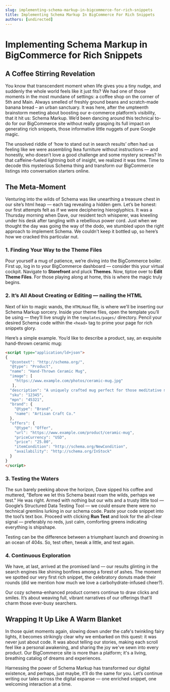 ```yaml
---
slug: implementing-schema-markup-in-bigcommerce-for-rich-snippets
title: Implementing Schema Markup In BigCommerce For Rich Snippets
authors: [undirected]
---
```



# Implementing Schema Markup in BigCommerce for Rich Snippets

## A Coffee Stirring Revelation

You know that transcendent moment when life gives you a tiny nudge, and suddenly the whole world feels like it just fits? We had one of those moments in the most mundane of settings: a coffee shop on the corner of 5th and Main. Always smelled of freshly ground beans and scratch-made banana bread – an urban sanctuary. It was here, after the umpteenth brainstorm meeting about boosting our e-commerce platform’s visibility, that it hit us: Schema Markup. We’d been dancing around this technical to-do for our BigCommerce site without really grasping its full impact on generating rich snippets, those informative little nuggets of pure Google magic.

The unsolved riddle of ‘how to stand out in search results’ often had us feeling like we were assembling Ikea furniture without instructions — and honestly, who doesn’t love a good challenge and some mystery screws? In that caffeine-fueled lightning bolt of insight, we realized it was time. Time to decode this mysterious Schema thing and transform our BigCommerce listings into conversation starters online.

## The Meta-Moment

Venturing into the wilds of Schema was like unearthing a treasure chest in our site’s html heap — each tag revealing a hidden gem. Let’s be honest: our first attempts felt as if we were deciphering hieroglyphics. It was a Thursday morning when Dave, our resident tech whisperer, was kneeling under his desk after tangling with a rebellious power cord. Just when we thought the day was going the way of the dodo, we stumbled upon the right approach to implement Schema. We couldn't keep it bottled up, so here’s how we cracked this particular nut.

### 1. Finding Your Way to the Theme Files

Pour yourself a mug of patience, we’re diving into the BigCommerce boiler. First up, log in to your BigCommerce dashboard — consider this your virtual cockpit. Navigate to **Storefront** and pluck **Themes**. Now, tiptoe over to **Edit Theme Files**. For those playing along at home, this is where the magic truly begins.

### 2. It’s All About Creating or Editing &mdash; nailing the HTML

Next of kin to magic wands, the `HTMLHead` file, is where we'll be inserting our Schema Markup sorcery. Inside your theme files, open the template you’ll be using — they’ll live snugly in the `templates/pages/` directory. Pencil your desired Schema code within the `<head>` tag to prime your page for rich snippets glory.

Here’s a simple example. You’d like to describe a product, say, an exquisite hand-thrown ceramic mug:

```html
<script type="application/ld+json">
{
  "@context": "http://schema.org/",
  "@type": "Product",
  "name": "Hand-Thrown Ceramic Mug",
  "image": [
    "https://www.example.com/photos/ceramic-mug.jpg"
   ],
  "description": "A uniquely crafted mug perfect for those meditative morning brews.",
  "sku": "12345",
  "mpn": "45321",
  "brand": {
    "@type": "Brand",
    "name": "Artisan Craft Co."
  },
  "offers": {
    "@type": "Offer",
    "url": "https://www.example.com/product/ceramic-mug",
    "priceCurrency": "USD",
    "price": "25.00",
    "itemCondition": "http://schema.org/NewCondition",
    "availability": "http://schema.org/InStock"
  }
}
</script>
```

### 3. Testing the Waters

The sun barely peeking above the horizon, Dave sipped his coffee and muttered, "Before we let this Schema beast roam the wilds, perhaps we test." He was right. Armed with nothing but our wits and a trusty little tool — Google’s Structured Data Testing Tool — we could ensure there were no technical gremlins lurking in our schema code. Paste your code snippet into the tool’s text box. Proceed with clicking **Run Test** and look for the all-clear signal — preferably no reds, just calm, comforting greens indicating everything is shipshape.

Testing can be the difference between a triumphant launch and drowning in an ocean of 404s. So, test often, tweak a little, and test again.

### 4. Continuous Exploration

We have, at last, arrived at the promised land — our results glinting in the search engines like shining bonfires among a forest of ashes. The moment we spotted our very first rich snippet, the celebratory donuts made their rounds (did we mention how much we love a carbohydrate-infused cheer?).

Our cozy schema-enhanced product corners continue to draw clicks and smiles. It’s about weaving full, vibrant narratives of our offerings that'll charm those ever-busy searchers.

## Wrapping It Up Like A Warm Blanket

In those quiet moments again, slowing down under the cafe's twinkling fairy lights, it becomes strikingly clear why we embarked on this quest: it was never just about code. It was about telling our stories, making each scroll feel like a personal awakening, and sharing the joy we've sewn into every product. Our BigCommerce site is more than a platform; it's a living, breathing catalog of dreams and experiences.

Harnessing the power of Schema Markup has transformed our digital existence, and perhaps, just maybe, it’ll do the same for you. Let’s continue writing our tales across the digital expanse — one enriched snippet, one welcoming interaction at a time.
